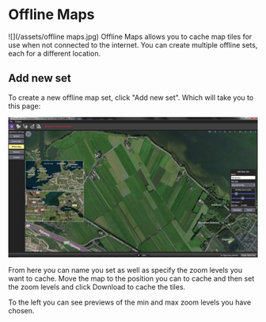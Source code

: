 # Offline Maps


![](/assets/offline maps.jpg)
Offline Maps allows you to cache map tiles for use when not connected to the internet. You can create multiple offline sets, each for a different location.

## Add new set
To create a new offline map set, click "Add new set". Which will take you to this page:

![](/assets/addnewset.jpg)

From here you can name you set as well as specify the zoom levels you want to cache. Move the map to the position you can to cache and then set the zoom levels and click Download to cache the tiles.

To the left you can see previews of the min and max zoom levels you have chosen.